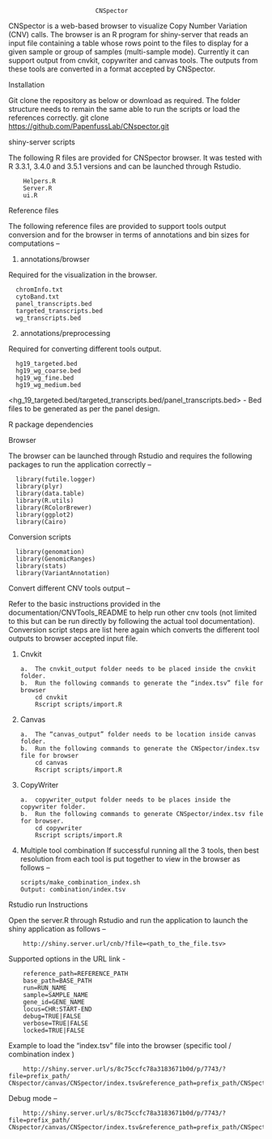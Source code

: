 							CNSpector
                                                           
CNSpector is a web-based browser to visualize Copy Number Variation (CNV) calls. The browser is an R program for shiny-server that reads an input file containing a table whose rows point to the files to display for a given sample or group of samples (multi-sample mode). Currently it can support output from cnvkit, copywriter and canvas tools. The outputs from these tools are converted in a format accepted by CNSpector.

Installation

Git clone the repository as below or download as required. The folder structure needs to remain the same able to run the scripts or load the references correctly. 
git clone https://github.com/PapenfussLab/CNspector.git 

shiny-server scripts

The following R files are provided for CNSpector browser. It was tested with R 3.3.1, 3.4.0 and 3.5.1 versions and can be launched through Rstudio.

		Helpers.R 
		Server.R
		ui.R

Reference files

The following reference files are provided to support tools output conversion and for the browser in terms of annotations and bin sizes for computations – 
 
 1. annotations/browser
  
  Required for the visualization in the browser.
  
	  chromInfo.txt
	  cytoBand.txt
	  panel_transcripts.bed 
	  targeted_transcripts.bed
	  wg_transcripts.bed

  2. annotations/preprocessing
  
  Required for converting different tools output.
  
	  hg19_targeted.bed
	  hg19_wg_coarse.bed
	  hg19_wg_fine.bed
	  hg19_wg_medium.bed

  <hg_19_targeted.bed/targeted_transcripts.bed/panel_transcripts.bed> - Bed files to be generated as per the panel design.

R package dependencies

  Browser
  
  The browser can be launched through Rstudio and requires the following packages to run the application correctly – 
  
	  library(futile.logger)
	  library(plyr)
	  library(data.table)
	  library(R.utils)
	  library(RColorBrewer)
	  library(ggplot2)
	  library(Cairo)

  Conversion scripts 

	  library(genomation)
	  library(GenomicRanges)
	  library(stats)
	  library(VariantAnnotation)


Convert different CNV tools output – 

Refer to the basic instructions provided in the documentation/CNVTools_README to help run other cnv tools (not limited to this but can be run directly by following the actual tool documentation). Conversion script steps are list here again which converts the different tool outputs to browser accepted input file.

1.	Cnvkit

		a.	The cnvkit_output folder needs to be placed inside the cnvkit folder. 
		b.	Run the following commands to generate the “index.tsv” file for browser
			cd cnvkit
			Rscript scripts/import.R 

2.	Canvas

		a.	The “canvas_output” folder needs to be location inside canvas folder.
		b.	Run the following commands to generate the CNSpector/index.tsv file for browser
			cd canvas
			Rscript scripts/import.R

3.	CopyWriter

		a.	copywriter_output folder needs to be places inside the copywriter folder. 
		b.	Run the following commands to generate CNSpector/index.tsv file for browser.
			cd copywriter
			Rscript scripts/import.R

4.	Multiple tool combination 
	If successful running all the 3 tools, then best resolution from each tool is put together to view in the browser as follows – 

		scripts/make_combination_index.sh
		Output: combination/index.tsv


Rstudio run Instructions 

Open the server.R through Rstudio and run the application to launch the shiny application as follows – 

		http://shiny.server.url/cnb/?file=<path_to_the_file.tsv>

Supported options in the URL link - 

		reference_path=REFERENCE_PATH
		base_path=BASE_PATH
		run=RUN_NAME
		sample=SAMPLE_NAME
		gene_id=GENE_NAME
		locus=CHR:START-END
		debug=TRUE|FALSE
		verbose=TRUE|FALSE
		locked=TRUE|FALSE

Example to load the “index.tsv” file into the browser (specific tool / combination index )

		http://shiny.server.url/s/8c75ccfc78a3183671b0d/p/7743/?file=prefix_path/ CNspector/canvas/CNSpector/index.tsv&reference_path=prefix_path/CNSpector/annotations/browser&base_path=/home/canvas/CNSpector

Debug mode – 
	
		http://shiny.server.url/s/8c75ccfc78a3183671b0d/p/7743/?file=prefix_path/ CNspector/canvas/CNSpector/index.tsv&reference_path=prefix_path/CNSpector/annotations/browser&base_path=/home/canvas/CNSpector&debug=T

